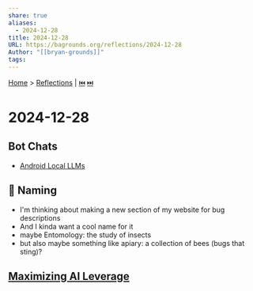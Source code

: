 ```yaml
---
share: true
aliases:
  - 2024-12-28
title: 2024-12-28
URL: https://bagrounds.org/reflections/2024-12-28
Author: "[[bryan-grounds]]"
tags: 
---
```

[Home](../index.md) > [Reflections](./index.md) | [⏮️](./2024-12-24.md) [⏭️](./2024-12-29.md)  
# 2024-12-28  
## Bot Chats  
- [Android Local LLMs](../bot-chats/android-local-llms.md)  
  
## 🤔 Naming  
- I'm thinking about making a new section of my website for bug descriptions  
- And I kinda want a cool name for it  
- maybe Entomology: the study of insects  
- but also maybe something like apiary: a collection of bees (bugs that sting)?  
  
## [Maximizing AI Leverage](../topics/maximizing-ai-leverage.md)  
